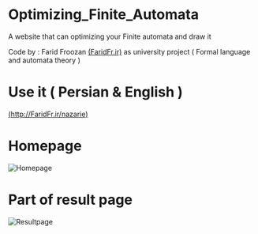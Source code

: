# Optimizing_Finite_Automata
A website that can optimizing your Finite automata and draw it

Code by : Farid Froozan [(FaridFr.ir)](http://faridfr.ir) as university project ( Formal language and automata theory )

# Use it ( Persian & English )
[(http://FaridFr.ir/nazarie)](http://faridfr.ir/nazarie)


# Homepage
![Homepage](http://s8.picofile.com/file/8317585992/optimize1.png)

# Part of result page
![Resultpage](http://s8.picofile.com/file/8317586042/optimize2.png)
